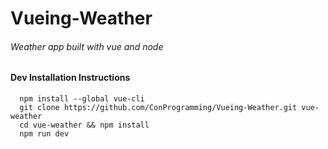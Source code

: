 Vueing-Weather
=============
###### Weather app built with vue and node

#### Dev Installation Instructions ####
```
  npm install --global vue-cli
  git clone https://github.com/ConProgramming/Vueing-Weather.git vue-weather
  cd vue-weather && npm install
  npm run dev
  ```
  
